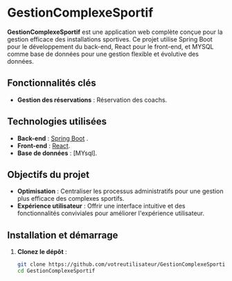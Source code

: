# GestionComplexeSportif

**GestionComplexeSportif** est une application web complète conçue pour la gestion efficace des installations sportives. Ce projet utilise Spring Boot pour le développement du back-end, React pour le front-end, et MYSQL comme base de données pour une gestion flexible et évolutive des données.

## Fonctionnalités clés
- **Gestion des réservations** : Réservation des coachs.

## Technologies utilisées
- **Back-end** : [Spring Boot](https://spring.io/projects/spring-boot) .
- **Front-end** : [React](https://reactjs.org/).
- **Base de données** : [MYsql].

## Objectifs du projet
- **Optimisation** : Centraliser les processus administratifs pour une gestion plus efficace des complexes sportifs.
- **Expérience utilisateur** : Offrir une interface intuitive et des fonctionnalités conviviales pour améliorer l'expérience utilisateur.

## Installation et démarrage
1. **Clonez le dépôt** :
   ```bash
   git clone https://github.com/votreutilisateur/GestionComplexeSportif.git
   cd GestionComplexeSportif
